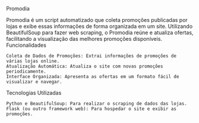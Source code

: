 Promodia

Promodia é um script automatizado que coleta promoções publicadas por lojas e exibe essas informações de forma organizada em um site. Utilizando BeautifulSoup para fazer web scraping, o Promodia reúne e atualiza ofertas, facilitando a visualização das melhores promoções disponíveis.
Funcionalidades

    Coleta de Dados de Promoções: Extrai informações de promoções de várias lojas online.
    Atualização Automática: Atualiza o site com novas promoções periodicamente.
    Interface Organizada: Apresenta as ofertas em um formato fácil de visualizar e navegar.

Tecnologias Utilizadas

    Python e BeautifulSoup: Para realizar o scraping de dados das lojas.
    Flask (ou outro framework web): Para hospedar o site e exibir as promoções.
